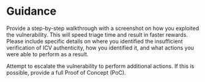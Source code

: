 # Guidance

Provide a step-by-step walkthrough with a screenshot on how you exploited the vulnerability. This will speed triage time and result in faster rewards. Please include specific details on where you identified the insufficient verification of ICV authenticity, how you identified it, and what actions you were able to perform as a result.

Attempt to escalate the vulnerability to perform additional actions. If this is possible, provide a full Proof of Concept (PoC).
